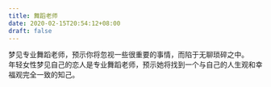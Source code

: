 ```yaml
---
title: 舞蹈老师
date: 2020-02-15T20:54:12+08:00
draft: false
---
```


梦见专业舞蹈老师，预示你将忽视一些很重要的事情，而陷于无聊琐碎之中。<br>
年轻女性梦见自己的恋人是专业舞蹈老师，预示她将找到一个与自己的人生观和幸福观完全一致的知己。<br>
